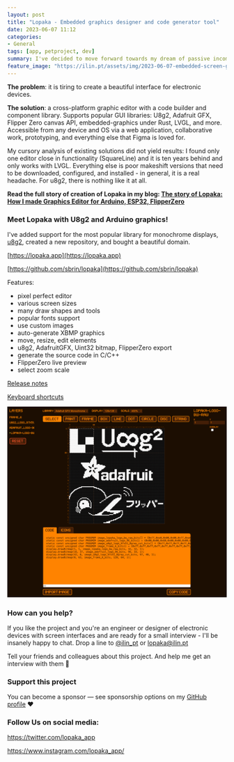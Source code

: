 ```yaml
---
layout: post
title: "Lopaka - Embedded graphics designer and code generator tool"
date: 2023-06-07 11:12
categories:
- General
tags: [app, petproject, dev]
summary: I've decided to move forward towards my dream of passive income, fame, and recognition for creating something useful. At the same time, I'm studying how startups are made and going through the founder's journey. So I won't limit myself to just Flipper. Now it's a universal graphics editor for low-resolution screens on outdated chips 🤡 Meet Lopaka...
feature_image: "https://ilin.pt/assets/img/2023-06-07-embedded-screen-graphics-designer/lopaka-screenshot.png"
---
```


**The problem**: it is tiring to create a beautiful interface for electronic devices.

**The solution**: a cross-platform graphic editor with a code builder and component library. Supports popular GUI libraries: U8g2, Adafruit GFX, Flipper Zero canvas API, embedded-graphics under Rust, LVGL, and more. Accessible from any device and OS via a web application, collaborative work, prototyping, and everything else that Figma is loved for.

My cursory analysis of existing solutions did not yield results: I found only one editor close in functionality (SquareLine) and it is ten years behind and only works with LVGL. Everything else is poor makeshift versions that need to be downloaded, configured, and installed - in general, it is a real headache. For u8g2, there is nothing like it at all.

**Read the full story of creation of Lopaka in my blog: [The story of Lopaka: How I made Graphics Editor for Arduino, ESP32, FlipperZero](/general/2023/08/02/lopaka-story-dev-log.html)**


### Meet Lopaka with U8g2 and Arduino graphics!

I've added support for the most popular library for monochrome displays, [u8g2](https://github.com/olikraus/u8g2), created a new repository, and bought a beautiful domain.

[https://lopaka.app](https://lopaka.app)

[https://github.com/sbrin/lopaka](https://github.com/sbrin/lopaka)

Features:
* pixel perfect editor
* various screen sizes
* many draw shapes and tools
* popular fonts support
* use custom images
* auto-generate XBMP graphics
* move, resize, edit elements
* u8g2, AdafruitGFX, Uint32 bitmap, FlipperZero export
* generate the source code in C/C++
* FlipperZero live preview
* select zoom scale


[Release notes](https://github.com/sbrin/lopaka/releases)

[Keyboard shortcuts](https://github.com/sbrin/lopaka/wiki/Keyboard-shortcuts)

![Lopaka u8g2 editor](/assets/img/2023-06-07-embedded-screen-graphics-designer/lopaka-screenshot.png "Lopaka App for embedded screens")


### How can you help?

If you like the project and you're an engineer or designer of electronic devices with screen interfaces and are ready for a small interview - I'll be insanely happy to chat. Drop a line to [@ilin_pt](https://twitter.com/ilin_pt) or lopaka@ilin.pt

Tell your friends and colleagues about this project. And help me get an interview with them 🥹


### Support this project

You can become a sponsor — see sponsorship options on my [GitHub profile](https://github.com/sbrin/lopaka) ❤️

### Follow Us on social media:

https://twitter.com/lopaka_app

https://www.instagram.com/lopaka_app/
